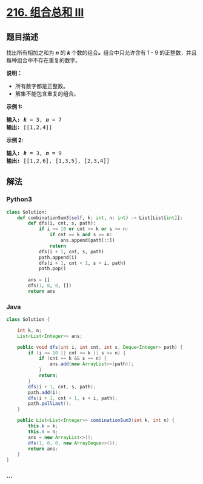 # [216. 组合总和 III](https://leetcode-cn.com/problems/combination-sum-iii)



## 题目描述

<!-- 这里写题目描述 -->

<p>找出所有相加之和为&nbsp;<em><strong>n</strong> </em>的&nbsp;<strong><em>k&nbsp;</em></strong>个数的组合<strong><em>。</em></strong>组合中只允许含有 1 -&nbsp;9 的正整数，并且每种组合中不存在重复的数字。</p>

<p><strong>说明：</strong></p>

<ul>
	<li>所有数字都是正整数。</li>
	<li>解集不能包含重复的组合。&nbsp;</li>
</ul>

<p><strong>示例 1:</strong></p>

<pre><strong>输入:</strong> <em><strong>k</strong></em> = 3, <em><strong>n</strong></em> = 7
<strong>输出:</strong> [[1,2,4]]
</pre>

<p><strong>示例 2:</strong></p>

<pre><strong>输入:</strong> <em><strong>k</strong></em> = 3, <em><strong>n</strong></em> = 9
<strong>输出:</strong> [[1,2,6], [1,3,5], [2,3,4]]
</pre>


## 解法

<!-- 这里可写通用的实现逻辑 -->

<!-- tabs:start -->

### **Python3**

<!-- 这里可写当前语言的特殊实现逻辑 -->

```python
class Solution:
    def combinationSum3(self, k: int, n: int) -> List[List[int]]:
        def dfs(i, cnt, s, path):
            if i >= 10 or cnt >= k or s >= n:
                if cnt == k and s == n:
                    ans.append(path[::])
                return
            dfs(i + 1, cnt, s, path)
            path.append(i)
            dfs(i + 1, cnt + 1, s + i, path)
            path.pop()
        
        ans = []
        dfs(1, 0, 0, [])
        return ans
```

### **Java**

<!-- 这里可写当前语言的特殊实现逻辑 -->

```java
class Solution {

    int k, n;
    List<List<Integer>> ans;

    public void dfs(int i, int cnt, int s, Deque<Integer> path) {
        if (i >= 10 || cnt >= k || s >= n) {
            if (cnt == k && s == n) {
                ans.add(new ArrayList<>(path));
            }
            return;
        }
        dfs(i + 1, cnt, s, path);
        path.add(i);
        dfs(i + 1, cnt + 1, s + i, path);
        path.pollLast();
    }

    public List<List<Integer>> combinationSum3(int k, int n) {
        this.k = k;
        this.n = n;
        ans = new ArrayList<>();
        dfs(1, 0, 0, new ArrayDeque<>());
        return ans;
    }
}
```

### **...**

```

```

<!-- tabs:end -->
